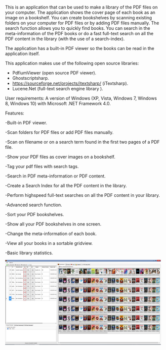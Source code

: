 This is an application that can be used to make a library of the PDF files on your computer. 
The application shows the cover page of each book as an image on a bookshelf. 
You can create bookshelves by scanning existing folders on your computer for PDF files or by adding PDF files manually.
The search function allows you to quickly find books. You can search in the meta-information of the PDF books or
do a fast full-text search on all the PDF content in the library (with the use of a search-index).

The application has a built-in PDF viewer so the books can be read in the application itself.

This application makes use of the following open source libraries:
- PdfiumViewer (open source PDF viewer).
- Ghostscriptsharp.
- https://sourceforge.net/projects/itextsharp/ (iTextsharp).
- Lucene.Net (full-text search engine library ).

User requirements:
A version of Windows (XP, Vista, Windows 7, Windows 8, Windows 10) with Microsoft .NET Framework 4.0.

Features:

-Built-in PDF viewer.

-Scan folders for PDF files or add PDF files manually.

-Scan on filename or on a search term found in the first two pages of a PDF file.

-Show your PDF files as cover images on a bookshelf.

-Tag your pdf files with search tags.

-Search in PDF meta-information or PDF content.

-Create a Search Index for all the PDF content in the library.

-Perform highspeed full-text searches on all the PDF content in your library.

-Advanced search function.

-Sort your PDF bookshelves.

-Show all your PDF bookshelves in one screen.

-Change the meta-information of each book.

-View all your books in a sortable gridview.

-Basic library statistics.

![](sc0.jpg)
